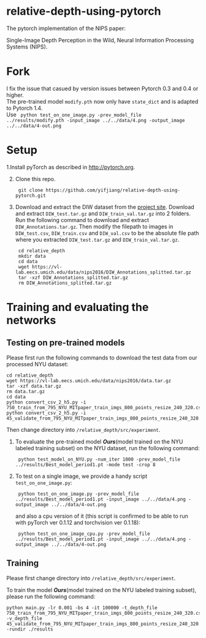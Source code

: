 # relative-depth-using-pytorch
The pytorch implementation of the NIPS paper:

Single-Image Depth Perception in the Wild,
Neural Information Processing Systems (NIPS).

# Fork
I fix the issue that casued by version issues between Pytorch 0.3 and 0.4 or higher.  
The pre-trained model `modify.pth` now only have `state_dict` and is adapted to Pytorch 1.4.  
Use ` python test_on_one_image.py -prev_model_file ../results/modify.pth -input_image ../../data/4.png -output_image ../../data/4-out.png`

# Setup

1.Install pyTorch as described in http://pytorch.org.

2. Clone this repo.

        git clone https://github.com/yifjiang/relative-depth-using-pytorch.git

3. Download and extract the DIW dataset from the [project site](http://www-personal.umich.edu/~wfchen/depth-in-the-wild/). Download and extract `DIW_test.tar.gz` and `DIW_train_val.tar.gz` into 2 folders. Run the following command to download and extract `DIW_Annotations.tar.gz`. Then modify the filepath to images in `DIW_test.csv`, `DIW_train.csv` and `DIW_val.csv` to be the absolute file path where you extracted `DIW_test.tar.gz` and `DIW_train_val.tar.gz`. 

        cd relative_depth
        mkdir data
        cd data
        wget https://vl-lab.eecs.umich.edu/data/nips2016/DIW_Annotations_splitted.tar.gz
        tar -xzf DIW_Annotations_splitted.tar.gz
        rm DIW_Annotations_splitted.tar.gz


# Training and evaluating the networks

## Testing on pre-trained models 

Please first run the following commands to download the test data from our processed NYU dataset:

    cd relative_depth
    wget https://vl-lab.eecs.umich.edu/data/nips2016/data.tar.gz
    tar -xzf data.tar.gz
    rm data.tar.gz
    cd data
    python convert_csv_2_h5.py -i 750_train_from_795_NYU_MITpaper_train_imgs_800_points_resize_240_320.csv
    python convert_csv_2_h5.py -i 45_validate_from_795_NYU_MITpaper_train_imgs_800_points_resize_240_320.csv

Then change directory into `/relative_depth/src/experiment`.

1. To evaluate the pre-trained model ***Ours***(model trained on the NYU labeled training subset) on the NYU dataset, run the following command:

        python test_model_on_NYU.py -num_iter 1000 -prev_model_file ../results/Best_model_period1.pt -mode test -crop 8

2. To test on a single image, we provide a handy script `test_on_one_image.py`:

        python test_on_one_image.py -prev_model_file ../results/Best_model_period1.pt -input_image ../../data/4.png -output_image ../../data/4-out.png

    and also a cpu version of it (this script is confirmed to be able to run with pyTorch ver 0.1.12 and torchvision ver 0.1.18):

        python test_on_one_image_cpu.py -prev_model_file ../results/Best_model_period1.pt -input_image ../../data/4.png -output_image ../../data/4-out.png

## Training 

Please first change directory into `/relative_depth/src/experiment`.

To train the model ***Ours***(model trained on the NYU labeled training subset), please run the following command:

    python main.py -lr 0.001 -bs 4 -it 100000 -t_depth_file 750_train_from_795_NYU_MITpaper_train_imgs_800_points_resize_240_320.csv -v_depth_file 45_validate_from_795_NYU_MITpaper_train_imgs_800_points_resize_240_320.csv -rundir ./results
